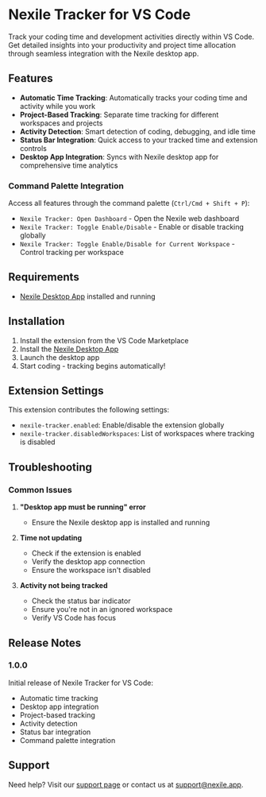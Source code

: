# Nexile Tracker for VS Code

Track your coding time and development activities directly within VS Code. Get detailed insights into your productivity and project time allocation through seamless integration with the Nexile desktop app.

## Features

- **Automatic Time Tracking**: Automatically tracks your coding time and activity while you work
- **Project-Based Tracking**: Separate time tracking for different workspaces and projects
- **Activity Detection**: Smart detection of coding, debugging, and idle time
- **Status Bar Integration**: Quick access to your tracked time and extension controls
- **Desktop App Integration**: Syncs with Nexile desktop app for comprehensive time analytics

### Command Palette Integration

Access all features through the command palette (`Ctrl/Cmd + Shift + P`):

- `Nexile Tracker: Open Dashboard` - Open the Nexile web dashboard
- `Nexile Tracker: Toggle Enable/Disable` - Enable or disable tracking globally
- `Nexile Tracker: Toggle Enable/Disable for Current Workspace` - Control tracking per workspace

## Requirements

- [Nexile Desktop App](https://nexile.app/desktop) installed and running

## Installation

1. Install the extension from the VS Code Marketplace
2. Install the [Nexile Desktop App](https://nexile.app/desktop)
3. Launch the desktop app
4. Start coding - tracking begins automatically!

## Extension Settings

This extension contributes the following settings:

- `nexile-tracker.enabled`: Enable/disable the extension globally
- `nexile-tracker.disabledWorkspaces`: List of workspaces where tracking is disabled

## Troubleshooting

### Common Issues

1. **"Desktop app must be running" error**

   - Ensure the Nexile desktop app is installed and running

2. **Time not updating**

   - Check if the extension is enabled
   - Verify the desktop app connection
   - Ensure the workspace isn't disabled

3. **Activity not being tracked**
   - Check the status bar indicator
   - Ensure you're not in an ignored workspace
   - Verify VS Code has focus

## Release Notes

### 1.0.0

Initial release of Nexile Tracker for VS Code:

- Automatic time tracking
- Desktop app integration
- Project-based tracking
- Activity detection
- Status bar integration
- Command palette integration

## Support

Need help? Visit our [support page](https://nexile.app/support) or contact us at support@nexile.app.
